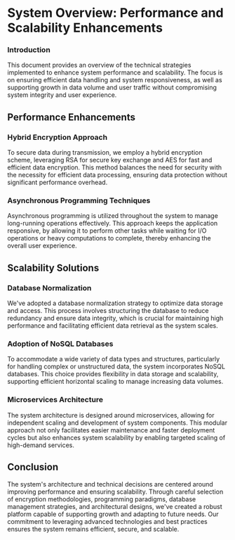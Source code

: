 # System Overview: Performance and Scalability Enhancements

### Introduction

This document provides an overview of the technical strategies implemented to enhance system performance and scalability. The focus is on ensuring efficient data handling and system responsiveness, as well as supporting growth in data volume and user traffic without compromising system integrity and user experience.

## Performance Enhancements

### Hybrid Encryption Approach

To secure data during transmission, we employ a hybrid encryption scheme, leveraging RSA for secure key exchange and AES for fast and efficient data encryption. This method balances the need for security with the necessity for efficient data processing, ensuring data protection without significant performance overhead.

### Asynchronous Programming Techniques

Asynchronous programming is utilized throughout the system to manage long-running operations effectively. This approach keeps the application responsive, by allowing it to perform other tasks while waiting for I/O operations or heavy computations to complete, thereby enhancing the overall user experience.

## Scalability Solutions

### Database Normalization

We've adopted a database normalization strategy to optimize data storage and access. This process involves structuring the database to reduce redundancy and ensure data integrity, which is crucial for maintaining high performance and facilitating efficient data retrieval as the system scales.

### Adoption of NoSQL Databases

To accommodate a wide variety of data types and structures, particularly for handling complex or unstructured data, the system incorporates NoSQL databases. This choice provides flexibility in data storage and scalability, supporting efficient horizontal scaling to manage increasing data volumes.

### Microservices Architecture

The system architecture is designed around microservices, allowing for independent scaling and development of system components. This modular approach not only facilitates easier maintenance and faster deployment cycles but also enhances system scalability by enabling targeted scaling of high-demand services.

## Conclusion

The system's architecture and technical decisions are centered around improving performance and ensuring scalability. Through careful selection of encryption methodologies, programming paradigms, database management strategies, and architectural designs, we've created a robust platform capable of supporting growth and adapting to future needs. Our commitment to leveraging advanced technologies and best practices ensures the system remains efficient, secure, and scalable.